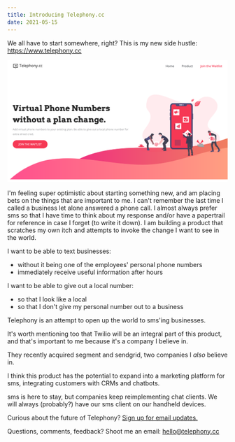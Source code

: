 ```yaml
---
title: Introducing Telephony.cc
date: 2021-05-15
---
```


We all have to start somewhere, right? This is my new side hustle: <a href='https://www.telephony.cc'>https://www.telephony.cc</a>

<a href='https://www.telephony.cc'>
<img src='/img/telephony.png' alt='marketing site home page' style='max-width:100%'>
</a>

I'm feeling super optimistic about starting something new, and am placing
bets on the things that are important to me. I can't remember the last time
I called a business let alone answered a phone call. I almost always prefer sms so that I have time to think about my response and/or have a papertrail for reference in case I forget (to write it down). I am building a product that
scratches my own itch and attempts to invoke the change I want to see in the world.

I want to be able to text businesses:

- without it being one of the employees' personal phone numbers
- immediately receive useful information after hours

I want to be able to give out a local number:

- so that I look like a local 
- so that I don't give my personal number out to a business

Telephony is an attempt to open up the world to sms'ing businesses.

It's worth mentioning too that Twilio will be an integral part of this
product, and that's important to me because it's a company I believe in.

They recently acquired segment and sendgrid, two companies I _also_ believe in.

I think this product has the potential to expand into a marketing platform for sms, integrating customers with CRMs and chatbots.

sms is here to stay, but companies keep reimplementing chat clients. We will always (probably?) have our sms client on our handheld devices.

Curious about the future of Telephony? <a href='https://mailchi.mp/c69181416ea6/waitlist'>Sign up for email updates.</a>

Questions, comments, feedback? Shoot me an email: <a href='mailto:hello@telephony.cc'>hello@telephony.cc</a>